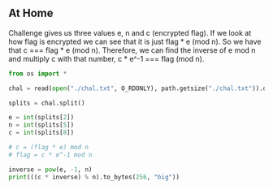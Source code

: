 ## At Home

Challenge gives us three values e, n and c (encrypted flag). If we look at how flag is encrypted we can see that it is just flag * e (mod n). So we have that c === flag * e (mod n). Therefore, we can find the inverse of e mod n and multiply c with that number, c * e^-1 === flag (mod n).

```python
from os import *

chal = read(open("./chal.txt", O_RDONLY), path.getsize("./chal.txt")).decode()

splits = chal.split()

e = int(splits[2])
n = int(splits[5])
c = int(splits[8])

# c = (flag * e) mod n
# flag = c * e^-1 mod n

inverse = pow(e, -1, n)
print(((c * inverse) % n).to_bytes(256, "big"))
```
